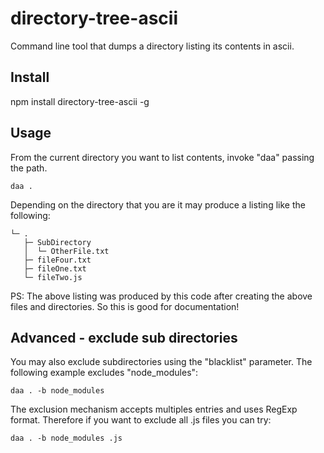 # directory-tree-ascii

Command line tool that dumps a directory listing its contents in ascii.

## Install

npm install directory-tree-ascii -g

## Usage

From the current directory you want to list contents, invoke "daa" passing the path.

```
daa .
```

Depending on the directory that you are it may produce a listing like the following:

```
└─ .
   ├─ SubDirectory
   │  └─ OtherFile.txt
   ├─ fileFour.txt
   ├─ fileOne.txt
   └─ fileTwo.js

```

PS: The above listing was produced by this code after creating the above files and directories. So this is good for documentation!

## Advanced - exclude sub directories

You may also exclude subdirectories using the "blacklist" parameter. The following example excludes "node_modules":

```
daa . -b node_modules  
```

The exclusion mechanism accepts multiples entries and uses RegExp format. Therefore if you want to exclude all .js files you can try:

```
daa . -b node_modules .js
```
